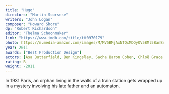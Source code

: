 ```yaml
---
title: "Hugo"
directors: "Martin Scorsese"
writers: "John Logan"
composer: "Howard Shore"
dp: "Robert Richardson"
editor: "Thelma Schoonmaker"
link: "https://www.imdb.com/title/tt0970179"
photo: https://m.media-amazon.com/images/M/MV5BMjAxNTQxMDQyOV5BMl5BanBnXkFtZTcwMjUxNTMwNw@@._V1_FMjpg_UY1024_.jpg
year: 2011
awards: ["Best Production Design"]
actors: [Asa Butterfield, Ben Kingsley, Sacha Baron Cohen, Chloë Grace Moretz]
rating: B
weight: -2011
---
```


In 1931 Paris, an orphan living in the walls of a train station gets wrapped up in a mystery involving his late father and an automaton.
